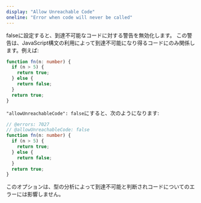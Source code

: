 ```yaml
---
display: "Allow Unreachable Code"
oneline: "Error when code will never be called"
---
```


falseに設定すると、到達不可能なコードに対する警告を無効化します。
この警告は、JavaScript構文の利用によって到達不可能になり得るコードにのみ関係します。例えば:

```ts
function fn(n: number) {
  if (n > 5) {
    return true;
  } else {
    return false;
  }
  return true;
}
```

`"allowUnreachableCode": false`にすると、次のようになります:

```ts twoslasher
// @errors: 7027
// @allowUnreachableCode: false
function fn(n: number) {
  if (n > 5) {
    return true;
  } else {
    return false;
  }
  return true;
}
```

このオプションは、型の分析によって到達不可能と判断されコードについてのエラーには影響しません。
